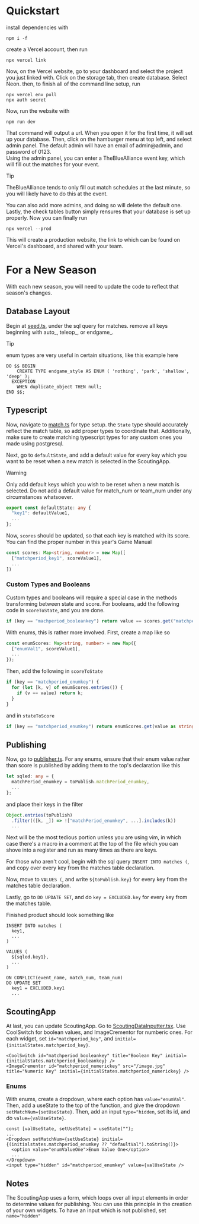 # Quickstart
install dependencies with  
```
npm i -f
```
create a Vercel account, then run
```
npx vercel link
```
Now, on the Vercel website, go to your dashboard and select the project you just linked with. Click on the storage tab, then create database. Select Neon.
then, to finish all of the command line setup, run
```
npx vercel env pull
npx auth secret
```
Now, run the website with
```
npm run dev
```
That command will output a url. When you open it for the first time, it will set up your database. Then, click on the hamburger menu at top left, and select admin panel. The default admin will have an email of admin@admin, and password of 0123.  
Using the admin panel, you can enter a TheBlueAlliance event key, which will fill out the matches for your event.
> [!TIP]
> TheBlueAlliance tends to only fill out match schedules at the last minute, so you will likely have to do this at the event.


You can also add more admins, and doing so will delete the default one. Lastly, the check tables button simply rensures that your database is set up properly.
Now you can finally run
```
npx vercel --prod
```
This will create a production website, the link to which can be found on Vercel's dashboard, and shared with your team.
# For a New Season
With each new season, you will need to update the code to reflect that season's changes.
## Database Layout
Begin at [seed.ts](app/lib/seed.ts), under the sql query for matches. remove all keys beginning with auto_, teleop_, or endgame_.
> [!TIP]
> enum types are very useful in certain situations, like this example here
> ```pgsql
> DO $$ BEGIN
>     CREATE TYPE endgame_style AS ENUM ( 'nothing', 'park', 'shallow', 'deep' );
>   EXCEPTION
>     WHEN duplicate_object THEN null;
> END $$;
> ```

## Typescript
Now, navigate to [match.ts](app.lib/match.ts) for type setup. the `State` type should accurately reflect the match table, so add proper types to coordinate that. Additionally, make sure to create matching typescript types for any custom ones you made using postgresql. 

Next, go to `defaultState`, and add a default value for every key which you want to be reset when a new match is selected in the ScoutingApp.
> [!WARNING]
> Only add default keys which you wish to be reset when a new match is selected. Do not add a default value for match_num or team_num under any circumstances whatsoever.
```typescript
export const defaultState: any {
  "key1": defaultValue1,
  ...
};
```

Now, `scores` should be updated, so that each key is matched with its score. You can find the proper number in this year's Game Manual
```typescript
const scores: Map<string, number> = new Map([
  ["matchperiod_key1", scoreValue1],
  ...
])
```
### Custom Types and Booleans
Custom types and booleans will require a special case in the methods transforming between state and score. For booleans, add the following code in `scoreToState`, and you are done.
```typescript
if (key == "machperiod_booleankey") return value == scores.get("matchperiod_booleankey");
```
With enums, this is rather more involved. First, create a map like so
```typescript
const enumScores: Map<string, number> = new Map({
  ["enumVal1", scoreValue1],
  ...
});
```
Then, add the following in `scoreToState`
```typescript
if (key == "matchperiod_enumkey") {
  for (let [k, v] of enumScores.entries()) {
    if (v == value) return k;
  }
}
```
and in `stateToScore`
```typescript
if (key == "matchperiod_enumkey") return enumScores.get(value as string) ?? 0;
```
## Publishing
Now, go to [publisher.ts](app/lib/publisher.ts). For any enums, ensure that their enum value rather than score is published by adding them to the top's declaration like this
```typescript
let sqled: any = {
  matchPeriod_enumkey = toPublish.matchPeriod_enumkey,
  ...
};
```
and place their keys in the filter
```typescript
Object.entries(toPublish)
  .filter(([k, _]) => !["matchPeriod_enumkey", ...].includes(k))
  ...
```


Next will be the most tedious portion unless you are using vim, in which case there's a macro in a comment at the top of the file which you can shove into a register and run as many times as there are keys.

For those who aren't cool, begin with the sql query `INSERT INTO matches (`, and copy over every key from the matches table declaration.

Now, move to `VALUES (`, and write `${toPublish.key}` for every key from the matches table declaration.

Lastly, go to `DO UPDATE SET`, and do `key = EXCLUDED.key` for every key from the matches table.

Finished product should look something like
```pgsql
INSERT INTO matches (
  key1,
  ...
)

VALUES (
  ${sqled.key1},
  ...
)

ON CONFLICT(event_name, match_num, team_num)
DO UPDATE SET
  key1 = EXCLUDED.key1
  ...
```

## ScoutingApp
At last, you can update ScoutingApp. Go to [ScoutingDataInputter.tsx](app/ui/scoutingApp/ScoutingDataInputter.tsx). Use CoolSwitch for boolean values, and ImageCrementor for numberic ones.
For each widget, set `id="matchperiod_key"`, and `initial={initialStates.matchperiod_key}`.
```tsx
<CoolSwitch id="matchperiod_booleankey" title="Boolean Key" initial={initialStates.matchperiod_booleankey} />
<ImageCrementor id="matchperiod_numerickey" src="/image.jpg" title="Numeric Key" initial={initialStates.matchperiod_numerickey} />
```
### Enums
With enums, create a dropdown, where each option has `value="enumVal"`. Then, add a useState to the top of the function, and give the dropdown `setMatchNum={setUseState}`. Then, add an input `type="hidden`, set its id, and do `value={valUseState}`.
```tsx
const [valUseState, setUseState] = useState("");
...
<Dropdown setMatchNum={setUseState} initial={(initialstates.matchperiod_enumkey ?? "defaultVal").toString()}>
  <option value="enumValueOne">Enum Value One</option>
  ...
</Dropdown>
<input type="hidden" id="matchperiod_enumkey" value={valUseState />
```
## Notes
The ScoutingApp uses a form, which loops over all input elements in order to determine values for publishing. You can use this principle in the creation of your own widgets. To have an input which is not published, set `name="hidden"`
